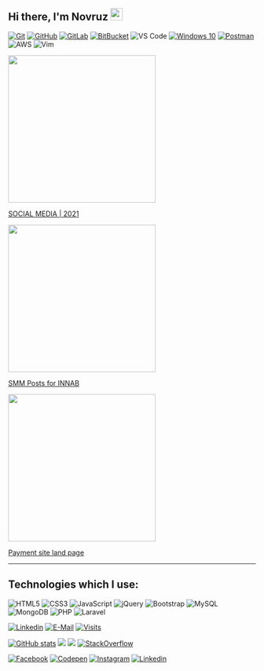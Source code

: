 ## Hi there, I'm Novruz <img src="https://media.giphy.com/media/hvRJCLFzcasrR4ia7z/giphy.gif" width="25px"></a>

[![Git](https://img.shields.io/badge/-Git-black?style=flat-square&logo=git)](https://git-scm.com/)
[![GitHub](https://img.shields.io/badge/-GitHub-181717?style=flat-square&logo=github)](https://www.github.com)
[![GitLab](https://img.shields.io/badge/-GitLab-FCA121?style=flat-square&logo=gitlab)](https://www.gitlab.com)
[![BitBucket](https://img.shields.io/badge/-BitBucket-darkblue?style=flat-square&logo=bitbucket)](https://bitbucket.org/)
![VS Code](https://img.shields.io/badge/-VS%20Code-007ACC?style=flat-square&logo=visual-studio-code)
[![Windows 10](https://img.shields.io/badge/Windows-0078D6?logo=windows&logoColor=white)](https://www.postman.com)
[![Postman](https://img.shields.io/badge/Postman-black?style=flat-square&logo=postman)](https://www.postman.com)
![AWS](https://img.shields.io/badge/AWS-%23FF9900.svg?logo=amazon-aws&logoColor=white)
![Vim](https://img.shields.io/badge/VIM-%2311AB00.svg?logo=vim&logoColor=white)

<p><a href="https:&#x2F;&#x2F;www.behance.net&#x2F;gallery&#x2F;134149667&#x2F;SOCIAL-MEDIA-2021"><img src="https:&#x2F;&#x2F;mir-s3-cdn-cf.behance.net&#x2F;projects&#x2F;404&#x2F;5771a0134149667.Y3JvcCw5OTksNzgyLDAsMA.png" width="300" /><p>SOCIAL MEDIA | 2021</p></a><a href="https:&#x2F;&#x2F;www.behance.net&#x2F;gallery&#x2F;87574843&#x2F;SMM-Posts-for-INNAB"><img src="https:&#x2F;&#x2F;mir-s3-cdn-cf.behance.net&#x2F;projects&#x2F;404&#x2F;ad488387574843.Y3JvcCw4MDgsNjMyLDAsMA.png" width="300" /><p>SMM Posts for INNAB</p></a><a href="https:&#x2F;&#x2F;www.behance.net&#x2F;gallery&#x2F;63333259&#x2F;Payment-site-land-page"><img src="https:&#x2F;&#x2F;mir-s3-cdn-cf.behance.net&#x2F;projects&#x2F;404&#x2F;3288b463333259.Y3JvcCw4MTAsNjM0LDAsMA.png" width="300" /><p>Payment site land page</p></a></p>


<hr>

## Technologies which I use:

![HTML5](https://img.shields.io/badge/html5-%23E34F26.svg?style=for-the-badge&logo=html5&logoColor=white)
![CSS3](https://img.shields.io/badge/css3-%231572B6.svg?style=for-the-badge&logo=css3&logoColor=white)
![JavaScript](https://img.shields.io/badge/javascript-%23323330.svg?style=for-the-badge&logo=javascript&logoColor=%23F7DF1E)
![jQuery](https://img.shields.io/badge/jquery-%230769AD.svg?style=for-the-badge&logo=jquery&logoColor=white)
![Bootstrap](https://img.shields.io/badge/bootstrap-%23563D7C.svg?style=for-the-badge&logo=bootstrap&logoColor=white)
![MySQL](https://img.shields.io/badge/mysql-%2300f.svg?style=for-the-badge&logo=mysql&logoColor=white)
![MongoDB](https://img.shields.io/badge/MongoDB-%234ea94b.svg?style=for-the-badge&logo=mongodb&logoColor=white)
![PHP](https://img.shields.io/badge/php-%23777BB4.svg?style=for-the-badge&logo=php&logoColor=white)
![Laravel](https://img.shields.io/badge/laravel-%23FF2D20.svg?style=for-the-badge&logo=laravel&logoColor=white)

[![Linkedin](https://img.shields.io/badge/linked-in-369?style=flat-square&logo=linkedin&logoColor=white&color=blue)](https://www.linkedin.com/in/novruzrhmv)
[![E-Mail](https://img.shields.io/badge/email-reveal-2a8?style=flat-square&logo=gmail&logoColor=white)](mailto:novruzrehimov@gmail.com)
[![Visits](https://komarev.com/ghpvc/?username=novruzrhmv&logo=GitHub&label=vists&color=336699&logoColor=white&style=flat-square)](https://github.com/novruzrhmv)

[![GitHub stats](https://github-readme-stats.vercel.app/api?username=novruzrhmv&theme=tokyonight)](https://github.com/novruzrhmv)
<img src="https://github-readme-stats.vercel.app/api/wakatime?username=novruzrhmv&theme=tokyonight" /> 
<img src="https://github-readme-stats.vercel.app/api/top-langs/?username=novruzrhmv&count_private=true&theme=tokyonight" />
[![StackOverflow](https://github-readme-stackoverflow.vercel.app/?userID=10311592&theme=dark)](https://stackoverflow.com/users/10311592/novruzrhmv)

[![Facebook](https://img.shields.io/badge/Facebook-1877F2?style=for-the-badge&logo=facebook&logoColor=white)](https://facebook.com/novruzrhmv)
[![Codepen](https://img.shields.io/badge/Codepen-000000?style=for-the-badge&logo=codepen&logoColor=white)](https://codepen.io/novruzrhmv)
[![Instagram](https://img.shields.io/badge/Instagram-E4405F?style=for-the-badge&logo=instagram&logoColor=white)](https://instagram.com/novruzrhmv)
[![Linkedin](https://img.shields.io/badge/LinkedIn-0077B5?style=for-the-badge&logo=linkedin&logoColor=white)](https://www.linkedin.com/in/novruzrhmv)
